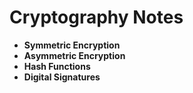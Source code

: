 
# Cryptography Notes

* **Symmetric Encryption**
* **Asymmetric Encryption**
* **Hash Functions**
* **Digital Signatures**
